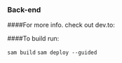 ### Back-end

####For more info. check out dev.to:

####To build run:

`sam build`
`sam deploy --guided`
